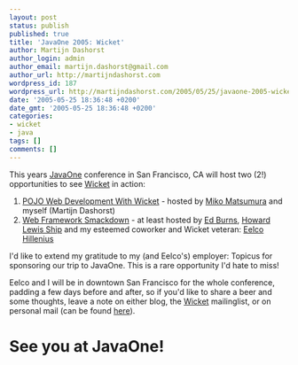 ```yaml
---
layout: post
status: publish
published: true
title: 'JavaOne 2005: Wicket'
author: Martijn Dashorst
author_login: admin
author_email: martijn.dashorst@gmail.com
author_url: http://martijndashorst.com
wordpress_id: 187
wordpress_url: http://martijndashorst.com/2005/05/25/javaone-2005-wicket/
date: '2005-05-25 18:36:48 +0200'
date_gmt: '2005-05-25 18:36:48 +0200'
categories:
- wicket
- java
tags: []
comments: []
---
```

<p>This years <a href="http://java.sun.com/javaone/sf/index.jsp" title="JavaOne 2005">JavaOne</a> conference in San Francisco, CA will host two (2!) opportunities to see <a href="http://wicket.sourcefore.net" title="Wicket">Wicket</a> in action:</p>
<ol>
<li><a href="https://www28.cplan.com/javaone05_93_1/session_details.jsp?isid=271617&ilocation_id=93-1&ilanguage=english">POJO Web Development With Wicket</a> - hosted by <a href="http://www.miko.com/">Miko Matsumura</a> and myself (Martijn Dashorst)</li>
<li><a href="https://www28.cplan.com/javaone05_93_1/session_details.jsp?isid=271642&ilocation_id=93-1&ilanguage=english">Web Framework Smackdown</a> - at least hosted by <a href="http://weblogs.java.net/blog/edburns/">Ed Burns</a>, <a href="http://howardlewisship.com/blog/">Howard Lewis Ship</a> and my esteemed coworker and Wicket veteran: <a href="http://www.jroller.com/page/Eelco12">Eelco Hillenius</a></li>
</ol>
<p>I'd like to extend my gratitude to my (and Eelco's) employer: Topicus for sponsoring our trip to JavaOne. This is a rare opportunity I'd hate to miss!</p>
<p>Eelco and I will be in downtown San Francisco for the whole conference, padding a few days before and after, so if you'd like to share a beer and some thoughts, leave a note on either blog, the <a href="http://wicket.sf.net">Wicket</a> mailinglist, or on personal mail (can be found <a href="http://wicket.sf.net/team-list.html">here</a>).</p>
<h1>See you at JavaOne!</h1>
